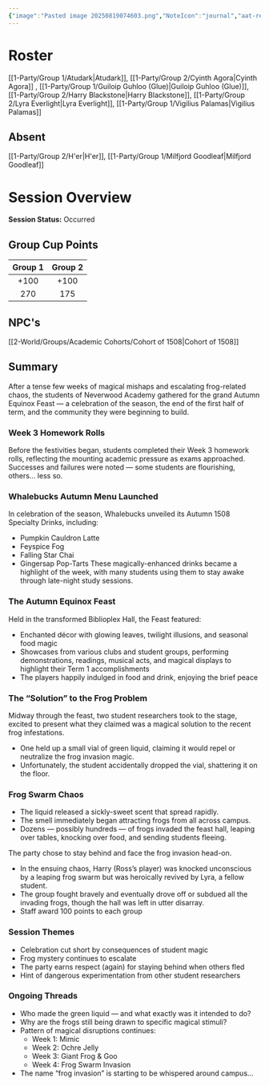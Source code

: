 ```yaml
---
{"image":"Pasted image 20250819074603.png","NoteIcon":"journal","aat-render-enabled":true,"fc-category":["Academy Event"],"fc-display-name":"Autumn Equinox","sessionstatus":"Occurred","type":"Session Journal","sessionDate":"2025-08-02","players":6,"OneLiner":"Autumn Equinox and frogs","timelines":["journal"],"tags":["journal","#Category/Journal"],"obsidianUIMode":"preview","sessionRoster":["[[1-Party/Group 1/Atudark.md|Atudark]]","[[1-Party/Group 2/Cyinth Agora.md|Cyinth Agora]]","[[1-Party/Group 1/Guiloip Guhloo (Glue).md|Guiloip Guhloo (Glue)]]","[[1-Party/Group 2/Harry Blackstone.md|Harry Blackstone]]","[[1-Party/Group 2/Lyra Everlight.md|Lyra Everlight]]","[[1-Party/Group 1/Vigilius Palamas.md|Vigilius Palamas]]"],"sessionAbsent":["[[1-Party/Group 2/H'er.md|H'er]]","[[1-Party/Group 1/Milfjord Goodleaf.md|Milfjord Goodleaf]]"],"sessionNPC":["[[Cohort of 1508|Cohort of 1508]]"],"dg-publish":true,"dg-path":"Session Journals/2025-08-02 - Autumn Equinox.md","permalink":"/session-journals/2025-08-02-autumn-equinox/","dgPassFrontmatter":true,"updated":"2025-10-02T14:19:36.000+01:00"}
---
```



# Roster 

[[1-Party/Group 1/Atudark\|Atudark]], [[1-Party/Group 2/Cyinth Agora\|Cyinth Agora]] , [[1-Party/Group 1/Guiloip Guhloo (Glue)\|Guiloip Guhloo (Glue)]], [[1-Party/Group 2/Harry Blackstone\|Harry Blackstone]],  [[1-Party/Group 2/Lyra Everlight\|Lyra Everlight]], [[1-Party/Group 1/Vigilius Palamas\|Vigilius Palamas]]

## Absent

[[1-Party/Group 2/H'er\|H'er]], [[1-Party/Group 1/Milfjord Goodleaf\|Milfjord Goodleaf]]

# Session Overview


**Session Status:** Occurred

## Group Cup Points

| Group 1 | Group 2 |
| :-----: | :-----: |
|  +100   |  +100   |
|   270   |   175   |

## NPC's

[[2-World/Groups/Academic Cohorts/Cohort of 1508\|Cohort of 1508]]

## Summary
After a tense few weeks of magical mishaps and escalating frog-related chaos, the students of Neverwood Academy gathered for the grand Autumn Equinox Feast — a celebration of the season, the end of the first half of term, and the community they were beginning to build.

### Week 3 Homework Rolls

Before the festivities began, students completed their Week 3 homework rolls, reflecting the mounting academic pressure as exams approached. Successes and failures were noted — some students are flourishing, others... less so.

### Whalebucks Autumn Menu Launched

In celebration of the season, Whalebucks unveiled its Autumn 1508 Specialty Drinks, including:
* Pumpkin Cauldron Latte  
* Feyspice Fog  
* Falling Star Chai  
* Gingersap Pop-Tarts
These magically-enhanced drinks became a highlight of the week, with many students using them to stay awake through late-night study sessions.

### The Autumn Equinox Feast

Held in the transformed Biblioplex Hall, the Feast featured:
* Enchanted décor with glowing leaves, twilight illusions, and seasonal food magic  
* Showcases from various clubs and student groups, performing demonstrations, readings, musical acts, and magical displays to highlight their Term 1 accomplishments  
* The players happily indulged in food and drink, enjoying the brief peace

### The “Solution” to the Frog Problem

Midway through the feast, two student researchers took to the stage, excited to present what they claimed was a magical solution to the recent frog infestations.

* One held up a small vial of green liquid, claiming it would repel or neutralize the frog invasion magic.  
* Unfortunately, the student accidentally dropped the vial, shattering it on the floor.

### Frog Swarm Chaos

* The liquid released a sickly-sweet scent that spread rapidly.  
* The smell immediately began attracting frogs from all across campus.  
* Dozens — possibly hundreds — of frogs invaded the feast hall, leaping over tables, knocking over food, and sending students fleeing.

The party chose to stay behind and face the frog invasion head-on.
* In the ensuing chaos, Harry (Ross’s player) was knocked unconscious by a leaping frog swarm but was heroically revived by Lyra, a fellow student.  
* The group fought bravely and eventually drove off or subdued all the invading frogs, though the hall was left in utter disarray.  
* Staff award 100 points to each group

### Session Themes

* Celebration cut short by consequences of student magic  
* Frog mystery continues to escalate  
* The party earns respect (again) for staying behind when others fled  
* Hint of dangerous experimentation from other student researchers

### Ongoing Threads

* Who made the green liquid — and what exactly was it intended to do?  
* Why are the frogs still being drawn to specific magical stimuli?  
* Pattern of magical disruptions continues:  
  * Week 1: Mimic  
  * Week 2: Ochre Jelly  
  * Week 3: Giant Frog & Goo  
  * Week 4: Frog Swarm Invasion  
* The name “frog invasion” is starting to be whispered around campus…